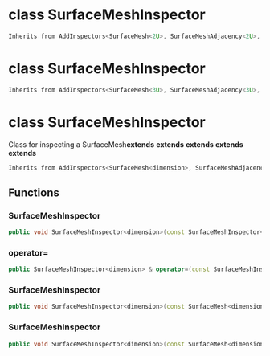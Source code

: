 # class SurfaceMeshInspector


```cpp
Inherits from AddInspectors<SurfaceMesh<2U>, SurfaceMeshAdjacency<2U>, SurfaceMeshColocation<2U>, SurfaceMeshDegeneration<2U>, SurfaceMeshEdgeManifold<2U>, SurfaceMeshVertexManifold<2U> >
```



# class SurfaceMeshInspector


```cpp
Inherits from AddInspectors<SurfaceMesh<3U>, SurfaceMeshAdjacency<3U>, SurfaceMeshColocation<3U>, SurfaceMeshDegeneration<3U>, SurfaceMeshEdgeManifold<3U>, SurfaceMeshVertexManifold<3U> >
```



# class SurfaceMeshInspector


 Class for inspecting a SurfaceMesh**extends** **extends** **extends** **extends** **extends** 



```cpp
Inherits from AddInspectors<SurfaceMesh<dimension>, SurfaceMeshAdjacency<dimension>, SurfaceMeshColocation<dimension>, SurfaceMeshDegeneration<dimension>, SurfaceMeshEdgeManifold<dimension>, SurfaceMeshVertexManifold<dimension> >
```



## Functions

### SurfaceMeshInspector

```cpp
public void SurfaceMeshInspector<dimension>(const SurfaceMeshInspector<dimension> & )
```


### operator=

```cpp
public SurfaceMeshInspector<dimension> & operator=(const SurfaceMeshInspector<dimension> & )
```


### SurfaceMeshInspector

```cpp
public void SurfaceMeshInspector<dimension>(const SurfaceMesh<dimension> & mesh)
```


### SurfaceMeshInspector

```cpp
public void SurfaceMeshInspector<dimension>(const SurfaceMesh<dimension> & mesh, _Bool verbose)
```




